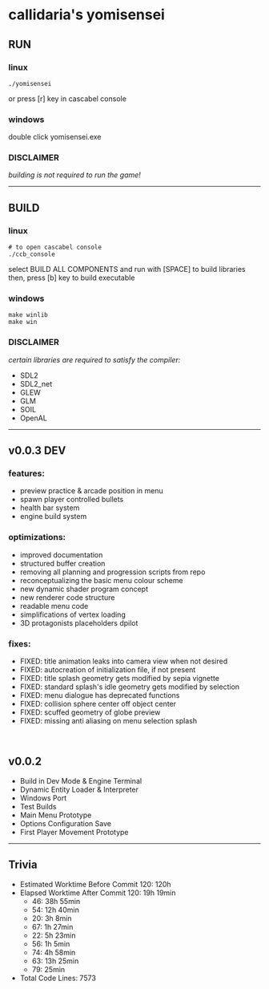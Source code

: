 # callidaria's yomisensei

## RUN

### linux
```
./yomisensei
```
or press [r] key in cascabel console

### windows
double click yomisensei.exe

### DISCLAIMER
*building is not required to run the game!*

***

## BUILD

### linux
```
# to open cascabel console
./ccb_console
```
select BUILD ALL COMPONENTS and run with [SPACE] to build libraries \
then, press [b] key to build executable

### windows
```
make winlib
make win
```

### DISCLAIMER
*certain libraries are required to satisfy the compiler:*
- SDL2
- SDL2_net
- GLEW
- GLM
- SOIL
- OpenAL

***

## v0.0.3 DEV

### features:
- preview practice & arcade position in menu
- spawn player controlled bullets
- health bar system
- engine build system

### optimizations:
- improved documentation
- structured buffer creation
- removing all planning and progression scripts from repo
- reconceptualizing the basic menu colour scheme
- new dynamic shader program concept
- new renderer code structure
- readable menu code
- simplifications of vertex loading
- 3D protagonists placeholders dpilot

### fixes:
- FIXED: title animation leaks into camera view when not desired
- FIXED: autocreation of initialization file, if not present
- FIXED: title splash geometry gets modified by sepia vignette
- FIXED: standard splash's idle geometry gets modified by selection
- FIXED: menu dialogue has deprecated functions
- FIXED: collision sphere center off object center
- FIXED: scuffed geometry of globe preview
- FIXED: missing anti aliasing on menu selection splash

<br>

## v0.0.2
- Build in Dev Mode & Engine Terminal
- Dynamic Entity Loader & Interpreter
- Windows Port
- Test Builds
- Main Menu Prototype
- Options Configuration Save
- First Player Movement Prototype

***

## Trivia
- Estimated Worktime Before Commit 120: 120h
- Elapsed Worktime After Commit 120: 19h 19min
	+ 46: 38h 55min
	+ 54: 12h 40min
	+ 20: 3h 8min
	+ 67: 1h 27min
	+ 22: 5h 23min
	+ 56: 1h 5min
	+ 74: 4h 58min
    + 63: 13h 25min
	+ 79: 25min
- Total Code Lines: 7573